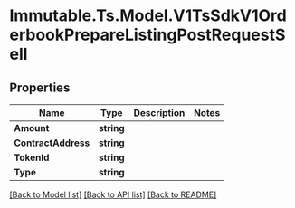 # Immutable.Ts.Model.V1TsSdkV1OrderbookPrepareListingPostRequestSell

## Properties

Name | Type | Description | Notes
------------ | ------------- | ------------- | -------------
**Amount** | **string** |  | 
**ContractAddress** | **string** |  | 
**TokenId** | **string** |  | 
**Type** | **string** |  | 

[[Back to Model list]](../README.md#documentation-for-models) [[Back to API list]](../README.md#documentation-for-api-endpoints) [[Back to README]](../README.md)

